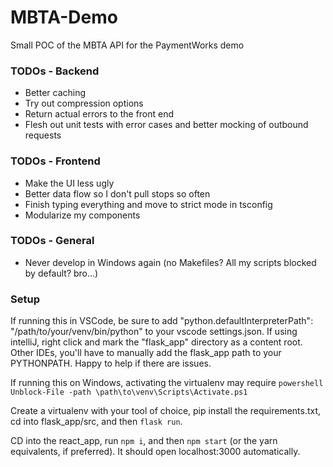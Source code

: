 # MBTA-Demo
Small POC of the MBTA API for the PaymentWorks demo

### TODOs - Backend
- Better caching
- Try out compression options
- Return actual errors to the front end
- Flesh out unit tests with error cases and better mocking of outbound requests

### TODOs - Frontend
- Make the UI less ugly
- Better data flow so I don't pull stops so often
- Finish typing everything and move to strict mode in tsconfig
- Modularize my components

### TODOs - General
- Never develop in Windows again (no Makefiles? All my scripts blocked by default? bro...)

### Setup
If running this in VSCode, be sure to add "python.defaultInterpreterPath": "/path/to/your/venv/bin/python" to your vscode settings.json. If using intelliJ, right click and mark the "flask_app" directory as a content root. Other IDEs, you'll have to manually add the flask_app path to your PYTHONPATH. Happy to help if there are issues.

If running this on Windows, activating the virtualenv may require `powershell Unblock-File -path \path\to\venv\Scripts\Activate.ps1`

Create a virtualenv with your tool of choice, pip install the requirements.txt, cd into flask_app/src, and then `flask run`.

CD into the react_app, run `npm i`, and then `npm start` (or the yarn equivalents, if preferred). It should open localhost:3000 automatically.
